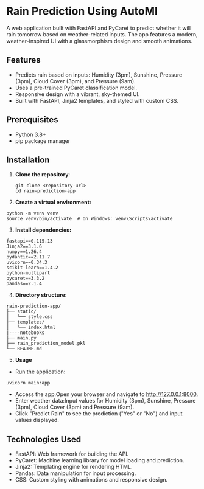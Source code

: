 # Rain Prediction Using AutoMl

A web application built with FastAPI and PyCaret to predict whether it will rain tomorrow based on weather-related inputs. The app features a modern, weather-inspired UI with a glassmorphism design and smooth animations.

## Features
- Predicts rain based on inputs: Humidity (3pm), Sunshine, Pressure (3pm), Cloud Cover (3pm), and Pressure (9am).
- Uses a pre-trained PyCaret classification model.
- Responsive design with a vibrant, sky-themed UI.
- Built with FastAPI, Jinja2 templates, and styled with custom CSS.

## Prerequisites
- Python 3.8+
- pip package manager

## Installation
1. **Clone the repository**:
   ```
   git clone <repository-url>
   cd rain-prediction-app
   ```
2. **Create a virtual environment:**
```
python -m venv venv
source venv/bin/activate  # On Windows: venv\Scripts\activate
```
3. **Install dependencies:**
```
fastapi==0.115.13
Jinja2==3.1.6
numpy==1.26.4
pydantic==2.11.7
uvicorn==0.34.3
scikit-learn==1.4.2
python-multipart
pycaret==3.3.2
pandas==2.1.4
```
4. **Directory structure:**
```
rain-prediction-app/
├── static/
│   └── style.css
├── templates/
│   └── index.html
|----notebooks
├── main.py
├── rain_prediction_model.pkl
└── README.md
```
5. **Usage**
- Run the application:
```
uvicorn main:app
```

- Access the app:Open your browser and navigate to http://127.0.0.1:8000.
- Enter weather data:Input values for Humidity (3pm), Sunshine, Pressure (3pm), Cloud Cover (3pm) and Pressure (9am).
- Click "Predict Rain" to see the prediction ("Yes" or "No") and input values displayed.

## Technologies Used
- FastAPI: Web framework for building the API.
- PyCaret: Machine learning library for model loading and prediction.
- Jinja2: Templating engine for rendering HTML.
- Pandas: Data manipulation for input processing.
- CSS: Custom styling with animations and responsive design.

